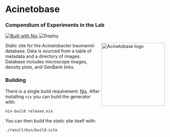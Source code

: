 # Acinetobase
### Compendium of Experiments in the Lab

[![Built with Nix](https://builtwithnix.org/badge.svg)](https://builtwithnix.org)
![Deploy](https://github.com/vibbits/acinetobase-static/actions/workflows/main.yml/badge.svg)

<img src="https://raw.githubusercontent.com/vibbits/acinetobase-static/master/static/logo.png" align="right" alt="Acinetobase logo" width="200" height="200" />

Static site for the Acinetobacter baumannii database. Data is sourced from a table of metadata and a directory of
images. Database includes microscope images, density plots, and GenBank links.

### Building
There is a single build requirement: [Nix](https://nixos.org/). After installing `nix` you can build the generator with:

```bash
nix-build release.nix
```

You can then build the static site itself with:

```bash
./result/bin/build-site
```
